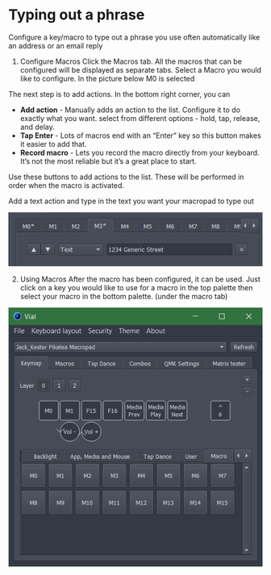 # Typing out a phrase

Configure a key/macro to type out a phrase you use often automatically like an address or an email reply

1. Configure Macros
Click the Macros tab. All the macros that can be configured will be displayed as separate tabs. Select a Macro you would like to configure. In the picture below M0 is selected

<!-- TODO add image -->

The next step is to add actions. In the bottom right corner, you can

- **Add action** - Manually adds an action to the list. Configure it to do exactly what you want. select from different options - hold, tap, release, and delay.
- **Tap Enter** - Lots of macros end with an “Enter” key so this button makes it easier to add that.
- **Record macro** - Lets you record the macro directly from your keyboard. It’s not the most reliable but it’s a great place to start.

Use these buttons to add actions to the list. These will be performed in order when the macro is activated.

Add a text action and type in the text you want your macropad to type out

![img](/assets/ExtraTipsAndTricks/macro-street-address.png)

2. Using Macros
After the macro has been configured, it can be used. Just click on a key you would like to use for a macro in the top palette then select your macro in the bottom palette. (under the macro tab)

![img](/assets/ExtraTipsAndTricks/macro-overview.png)
